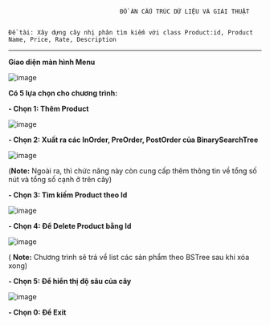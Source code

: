                                    ĐỒ ÁN CẤU TRÚC DỮ LIỆU VÀ GIẢI THUẬT


	Đề tài: Xây dựng cây nhị phân tìm kiếm với class Product:id, Product Name, Price, Rate, Description

-----------------------------------------------------------------------------------------------------------------
     
**Giao diện màn hình Menu**
    
![image](https://user-images.githubusercontent.com/73508026/145922093-85501759-ea23-430e-89b6-a6ddcc476d03.png)

**Có 5 lựa chọn cho chương trình:**

**- Chọn 1: Thêm Product**

![image](https://user-images.githubusercontent.com/73508026/145364000-dda1475a-a24f-4635-a012-63e1ce254fb0.png)

**- Chọn 2: Xuất ra các InOrder, PreOrder, PostOrder của BinarySearchTree**

![image](https://user-images.githubusercontent.com/73508026/145922966-f61e1c44-d4bd-4de7-b0f4-70b79113d719.png)

(**Note:** Ngoài ra, thì chức năng này còn cung cấp thêm thông tin về tổng số nút và tổng số cạnh ở trên cây)

**- Chọn 3: Tìm kiếm Product theo Id**

![image](https://user-images.githubusercontent.com/73508026/145364495-68093ae8-2171-44ac-84a8-ed8bdcbb85fb.png)

**- Chọn 4: Để Delete Product bằng Id**

![image](https://user-images.githubusercontent.com/73508026/145923359-642e3af2-fbe9-4e6b-9758-3af5fdb53b03.png)

( **Note:** Chương trình sẽ trả về list các sản phẩm theo BSTree sau khi xóa xong)

**- Chọn 5: Để hiển thị độ sâu của cây**

![image](https://user-images.githubusercontent.com/73508026/145923157-29c9652e-1d2a-4a9c-a857-85355dee94ca.png)

**- Chọn 0: Để Exit**
